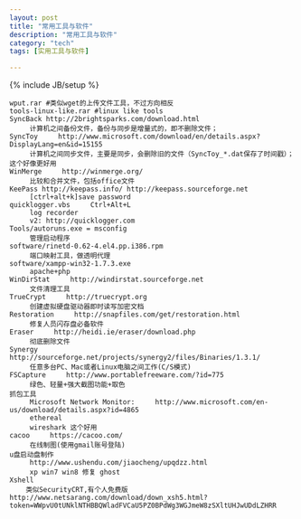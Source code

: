 ```yaml
---
layout: post
title: "常用工具与软件"
description: "常用工具与软件"
category: "tech"
tags: [实用工具与软件]

---
```

{% include JB/setup %}

    wput.rar #类似wget的上传文件工具，不过方向相反
    tools-linux-like.rar #linux like tools
    SyncBack http://2brightsparks.com/download.html
         计算机之间备份文件，备份与同步是增量式的，即不删除文件；
    SyncToy     http://www.microsoft.com/download/en/details.aspx?DisplayLang=en&id=15155
         计算机之间同步文件，主要是同步，会删除旧的文件（SyncToy_*.dat保存了时间戳）；这个好像更好用
    WinMerge     http://winmerge.org/
         比较和合并文件，包括office文件
    KeePass http://keepass.info/ http://keepass.sourceforge.net
         [ctrl+alt+k]save password
    quicklogger.vbs     Ctrl+Alt+L
         log recorder
         v2: http://quicklogger.com
    Tools/autoruns.exe = msconfig
         管理启动程序
    software/rinetd-0.62-4.el4.pp.i386.rpm
         端口映射工具，做透明代理
    software/xampp-win32-1.7.3.exe
         apache+php
    WinDirStat     http://windirstat.sourceforge.net
         文件清理工具
    TrueCrypt     http://truecrypt.org
         创建虚拟硬盘驱动器即时读写加密文档
    Restoration     http://snapfiles.com/get/restoration.html
         修复人员闪存盘必备软件
    Eraser     http://heidi.ie/eraser/download.php
         彻底删除文件
    Synergy     http://sourceforge.net/projects/synergy2/files/Binaries/1.3.1/
         任意多台PC、Mac或者Linux电脑之间工作(C/S模式)
    FSCapture     http://www.portablefreeware.com/?id=775
         绿色、轻量+强大截图功能+取色 
    抓包工具
         Microsoft Network Monitor:     http://www.microsoft.com/en-us/download/details.aspx?id=4865
         ethereal
         wireshark 这个好用
    cacoo     https://cacoo.com/
         在线制图(使用gmail账号登陆)
    u盘启动盘制作
         http://www.ushendu.com/jiaocheng/upqdzz.html
         xp win7 win8 修复 ghost
    Xshell   
        类似SecurityCRT,有个人免费版 http://www.netsarang.com/download/down_xsh5.html?token=WWpvU0tUNklNTHBBQWladFVCaU5PZ0BPdWg3WGJmeW8zSXltUHJwUDdLZHRR
